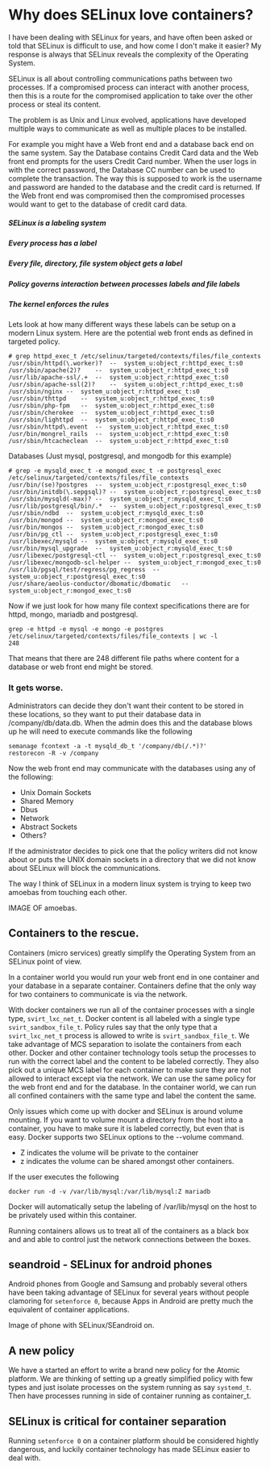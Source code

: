 # Why does SELinux love containers?
I have been dealing with SELinux for years, and have often been asked or told that SELinux is difficult to use, and how come I don't make it easier?  My response is always that SELinux reveals the complexity of the Operating System.  

SELinux is all about controlling communications paths between two processes. If a compromised process can interact with another process, then this is a route for the compromised application to take over the other process or steal its content.

The problem is as Unix and Linux evolved, applications have developed multiple ways to communicate as well as multiple places to be installed. 

For example you might have a Web front end and a database back end on the same system. Say the Database contains Credit Card data and the Web front end prompts for the users Credit Card number.  When the user logs in with the correct password, the Database CC number can be used to complete the 
transaction.  The way this is supposed to work is the username and password
are handed to the database and the credit card is returned. If the Web front end was compromised then the compromised processes would want to get to the database of credit card data.

##### SELinux is a labeling system
##### Every process has a label
##### Every file, directory, file system object gets a label
##### Policy governs interaction between processes labels and file labels
##### The kernel enforces the rules

Lets look at how many different ways these labels can be setup on a modern Linux system.  Here are the potential web front ends as defined in targeted policy.
```
# grep httpd_exec_t /etc/selinux/targeted/contexts/files/file_contexts
/usr/sbin/httpd(\.worker)?	--	system_u:object_r:httpd_exec_t:s0
/usr/sbin/apache(2)?	--	system_u:object_r:httpd_exec_t:s0
/usr/lib/apache-ssl/.+	--	system_u:object_r:httpd_exec_t:s0
/usr/sbin/apache-ssl(2)?	--	system_u:object_r:httpd_exec_t:s0
/usr/sbin/nginx	--	system_u:object_r:httpd_exec_t:s0
/usr/sbin/thttpd	--	system_u:object_r:httpd_exec_t:s0
/usr/sbin/php-fpm	--	system_u:object_r:httpd_exec_t:s0
/usr/sbin/cherokee	--	system_u:object_r:httpd_exec_t:s0
/usr/sbin/lighttpd	--	system_u:object_r:httpd_exec_t:s0
/usr/sbin/httpd\.event	--	system_u:object_r:httpd_exec_t:s0
/usr/bin/mongrel_rails	--	system_u:object_r:httpd_exec_t:s0
/usr/sbin/htcacheclean	--	system_u:object_r:httpd_exec_t:s0
```
Databases (Just mysql, postgresql, and mongodb for this example)
```
# grep -e mysqld_exec_t -e mongod_exec_t -e postgresql_exec /etc/selinux/targeted/contexts/files/file_contexts
/usr/bin/(se)?postgres	--	system_u:object_r:postgresql_exec_t:s0
/usr/bin/initdb(\.sepgsql)?	--	system_u:object_r:postgresql_exec_t:s0
/usr/sbin/mysqld(-max)?	--	system_u:object_r:mysqld_exec_t:s0
/usr/lib/postgresql/bin/.*	--	system_u:object_r:postgresql_exec_t:s0
/usr/sbin/ndbd	--	system_u:object_r:mysqld_exec_t:s0
/usr/bin/mongod	--	system_u:object_r:mongod_exec_t:s0
/usr/bin/mongos	--	system_u:object_r:mongod_exec_t:s0
/usr/bin/pg_ctl	--	system_u:object_r:postgresql_exec_t:s0
/usr/libexec/mysqld	--	system_u:object_r:mysqld_exec_t:s0
/usr/bin/mysql_upgrade	--	system_u:object_r:mysqld_exec_t:s0
/usr/libexec/postgresql-ctl	--	system_u:object_r:postgresql_exec_t:s0
/usr/libexec/mongodb-scl-helper	--	system_u:object_r:mongod_exec_t:s0
/usr/lib/pgsql/test/regress/pg_regress	--	system_u:object_r:postgresql_exec_t:s0
/usr/share/aeolus-conductor/dbomatic/dbomatic	--	system_u:object_r:mongod_exec_t:s0

```
Now if we just look for how many file context specifications there are for httpd, mongo, mariadb and postgresql.

```
grep -e httpd -e mysql -e mongo -e postgres /etc/selinux/targeted/contexts/files/file_contexts | wc -l
248
```
That means that there are 248 different file paths where content for a database or web front end might be stored.  

### It gets worse.
Administrators can decide they don't want their content to be stored in these locations, so they want to put their database data in /company/db/data.db.  When the admin does this and the database blows up he will need to execute commands like the following
```
semanage fcontext -a -t mysqld_db_t '/company/db(/.*)?'
restorecon -R -v /company
```

Now the web front end may communicate with the databases using any of the following:

* Unix Domain Sockets
* Shared Memory
* Dbus
* Network
* Abstract Sockets
* Others?

If the administrator decides to pick one that the policy writers did not know about or puts the UNIX domain sockets in a directory that we did not know about SELinux will block the communications.


The way I think of SELinux in a modern linux system is trying to keep two amoebas from touching each other.

IMAGE OF amoebas.

## Containers to the rescue.

Containers (micro services) greatly simplify the Operating System from an SELinux point of view. 

In a container world you would run your web front end in one container and your database in a separate container.  Containers define that the only way for two containers to communicate is via the network.

With docker containers we run all of the container processes with a single type, `svirt_lxc_net_t`.  Docker content is all labeled with a single type `svirt_sandbox_file_t`.
Policy rules say that the only type that a `svirt_lxc_net_t` process is allowed to write is `svirt_sandbox_file_t`.  We take advantage of MCS separation to isolate the containers from each other.  Docker and other container technology tools setup the processes to run with the correct label and the content to be labeled correctly.  They also pick out a unique MCS label for each container to make sure they are not allowed to interact except via the network.  We can use the same policy for the web front end and for the database.  In the container world, we can run all confined containers with the same type and label the content the same.

Only issues which come up with docker and SELinux is around volume mounting.  If you want to volume mount a directory from the host into a container, you have to make sure it is labeled correctly, but even that is easy.  Docker supports two SELinux options to the --volume command. 

* Z indicates the volume will be private to the container
* z indicates the volume can be shared amongst other containers.

If the user executes the following
```
docker run -d -v /var/lib/mysql:/var/lib/mysql:Z mariadb
```
Docker will automatically setup the labeling of /var/lib/mysql on the host to be privately used within this container.

Running containers allows us to treat all of the containers as a black box and and able to control just the network connections between the boxes.

## seandroid - SELinux for android phones

Android phones from Google and Samsung and probably several others have been taking advantage of SELinux for several years without people clamoring for `setenforce 0`, because Apps in Android are pretty much the equivalent of container applications.

Image of phone with SELinux/SEandroid on.

## A new policy
We have a started an effort to write a brand new policy for the Atomic platform.
We are thinking of setting up a greatly simplified policy with few types and just isolate processes on the system running as say `systemd_t`.  Then have processes running in side of container running as container_t.


## SELinux is critical for container separation

Running `setenforce 0` on a container platform should be considered hightly dangerous, and luckily container technology has made SELinux easier to deal with.
